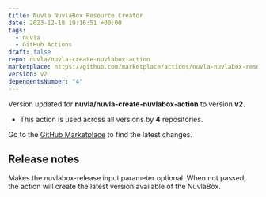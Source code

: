 ```yaml
---
title: Nuvla NuvlaBox Resource Creator
date: 2023-12-18 19:16:51 +00:00
tags:
  - nuvla
  - GitHub Actions
draft: false
repo: nuvla/nuvla-create-nuvlabox-action
marketplace: https://github.com/marketplace/actions/nuvla-nuvlabox-resource-creator
version: v2
dependentsNumber: "4"
---
```



Version updated for **nuvla/nuvla-create-nuvlabox-action** to version **v2**.
- This action is used across all versions by **4** repositories.

Go to the [GitHub Marketplace](https://github.com/marketplace/actions/nuvla-nuvlabox-resource-creator) to find the latest changes.

## Release notes

Makes the nuvlabox-release input parameter optional. When not passed, the action will create the latest version available of the NuvlaBox.
